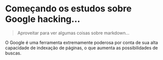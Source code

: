 # Começando os estudos sobre Google hacking...
> Aproveitar para ver algumas coisas sobre markdown...

O Google é uma ferramenta extremamente poderosa por conta de
sua alta capacidade de indexação de páginas, o que aumenta as
possibilidades de buscas.

